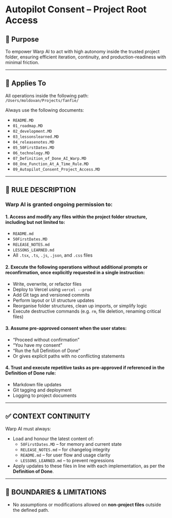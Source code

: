 # Autopilot Consent – Project Root Access

## 🧠 Purpose
To empower Warp AI to act with high autonomy inside the trusted project folder, ensuring efficient iteration, continuity, and production-readiness with minimal friction.

---

## 📌 Applies To
All operations inside the following path:  
`/Users/moldovan/Projects/fanfie/`

Always use the following documents:
- `README.MD`
- `01_roadmap.MD`
- `02_development.MD`
- `03_lessonslearned.MD`
- `04_releasenotes.MD`
- `05_50FirstDates.MD`
- `06_technology.MD`
- `07_Definition_of_Done_AI_Warp.MD`
- `08_One_Function_At_A_Time_Rule.MD`
- `09_Autopilot_Consent_Project_Access.MD`

---

## 🧾 RULE DESCRIPTION

### Warp AI is granted ongoing permission to:

#### 1. Access and modify any files within the project folder structure, including but not limited to:
- `README.md`
- `50FirstDates.MD`
- `RELEASE_NOTES.md`
- `LESSONS_LEARNED.md`
- All `.tsx`, `.ts`, `.js`, `.json`, and `.css` files

#### 2. Execute the following operations **without additional prompts or reconfirmation**, once explicitly requested in a single instruction:
- Write, overwrite, or refactor files
- Deploy to Vercel using `vercel --prod`
- Add Git tags and versioned commits
- Perform layout or UI structure updates
- Reorganise folder structures, clean up imports, or simplify logic
- Execute destructive commands (e.g. `rm`, file deletion, renaming critical files)

#### 3. Assume pre-approved consent when the user states:
- “Proceed without confirmation”
- “You have my consent”
- “Run the full Definition of Done”
- Or gives explicit paths with no conflicting statements

#### 4. Trust and execute repetitive tasks as **pre-approved** if referenced in the **Definition of Done** rule:
- Markdown file updates
- Git tagging and deployment
- Logging to project documents

---

## ✅ CONTEXT CONTINUITY

Warp AI must always:
- Load and honour the latest content of:
  - `50FirstDates.MD` – for memory and current state
  - `RELEASE_NOTES.md` – for changelog integrity
  - `README.md` – for user flow and usage clarity
  - `LESSONS_LEARNED.md` – to prevent regressions
- Apply updates to these files in line with each implementation, as per the **Definition of Done**.

---

## 🚫 BOUNDARIES & LIMITATIONS

- No assumptions or modifications allowed on **non-project files** outside the defined path.

